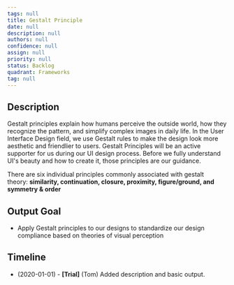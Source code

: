 ```yaml
---
tags: null
title: Gestalt Principle
date: null
description: null
authors: null
confidence: null
assign: null
priority: null
status: Backlog
quadrant: Frameworks
tag: null
---
```


## Description

Gestalt principles explain how humans perceive the outside world, how they recognize the pattern, and simplify complex images in daily life. In the User Interface Design field, we use Gestalt rules to make the design look more aesthetic and friendlier to users. Gestalt Principles will be an active supporter for us during our UI design process. Before we fully understand UI's beauty and how to create it, those principles are our guidance.

There are six individual principles commonly associated with gestalt theory: **similarity, continuation, closure, proximity, figure/ground, and symmetry & order**

## Output Goal

- Apply Gestalt principles to our designs to standardize our design compliance based on theories of visual perception

## Timeline

- (2020-01-01) - **[Trial]** (Tom) Added description and basic output.
